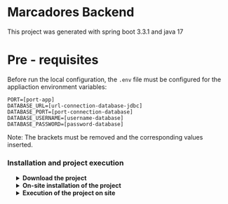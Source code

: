 # Marcadores Backend
This project was generated with spring boot 3.3.1 and java 17

# Pre - requisites
Before run the local configuration, the `.env` file must be configured for the appliaction environment variables:
```
PORT=[port-app]
DATABASE_URL=[url-connection-database-jdbc]
DATABASE_PORT=[port-connection-database]
DATABASE_USERNAME=[username-database]
DATABASE_PASSWORD=[password-database]
```

Note: The brackets must be removed and the corresponding values inserted.

### Installation and project execution

<div style="padding: 0px 20px;">
<details>
<summary><b>Download the project</b></summary>

<div style="padding: 20px 40px;">

The first thing to take into account is to have downloaded the project, in this case there are several ways.
> Using git with CLI


**On Linux/MacOS/Windows:**
```
git clone https://github.com/jeirf12/MarcadorMapaBackend
```

> Using the Github website

In this case you go to the **[project's](https://github.com/jeirf12/MarcadorMapaBackend)** page
and in the upper right section.

![Code](https://github.com/GestorSolicitudesApp/architecture/blob/main/Imagenes/Codigo.png)

Select the Download ZIP button.

![Download](https://github.com/GestorSolicitudesApp/architecture/blob/main/Imagenes/Descarga.png)

</div>

</details>
<details>
<summary><b>On-site installation of the project</b></summary>

<div style="padding: 20px 40px;">

For the installation we have several ways.
> Using CLI

First we go to the root of the project and access the `MarcadorMapaBackend` path.

**On Linux/MacOS/Windows:**
```
cd MarcadorMapaBackend
```

Then we execute the following maven command, where the wrapper to run the project is installed
with the maven command that comes with the project by default.

**On Linux/MacOS/Windows:**
```
mvn wrapper:wrapper
```

Note: Sometimes, this step is not necessary when you have the `.mvn` folder inside the repository.

> Using Intellig

In this case, just open the editor with the project and look for the execute project button.
</div>

</details>
<details>
<summary><b>Execution of the project on site</b></summary>

<div style="padding: 20px 40px;">

**IMPORTANT:** In the execution of the project if it is with Intelligent, this part is not necessary.

> CLI execution

In the execution of the project with CLI, we have the following steps to prevent unwanted changes in the application.

1. First we must verify in the `MarcadorMapaBackend` path if we have the `target` folder. Then we proceed to delete it with the following command:

<div style="padding: 0px 30px">

**On Linux/MacOS:**
```
rm -rf target
```

**On Windows:**
```
rd /s/q target
```
</div>

2. Then we execute the command, where it will start compiling and installing dependencies needed for the project:

<div style="padding: 0px 30px">

**On Linux/MacOS/Windows:**
```
mvnw spring-boot:run
```
</div>

</div>
</details>
</div>
